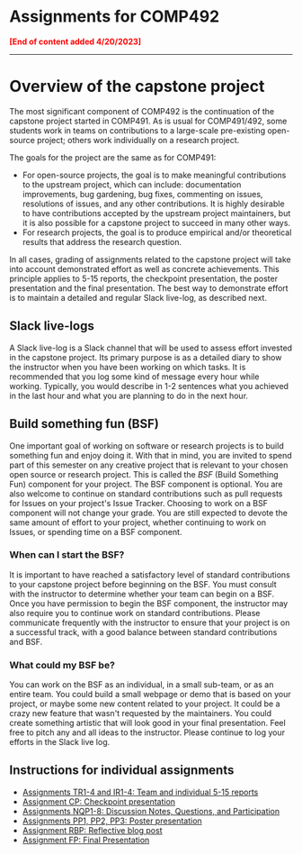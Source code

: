# Assignments for COMP492




<font color="red">**[End of content added 4/20/2023]**</font>

------


# Overview of the capstone project

The most significant component of COMP492 is the continuation of the
capstone project started in COMP491. As is usual for
COMP491/492, some students work in teams on contributions to a
large-scale pre-existing open-source project; others work individually
on a research project.

The goals for the project are the same as for COMP491:
* For open-source projects, the goal is to make meaningful
  contributions to the upstream project, which can include:
  documentation improvements, bug gardening, bug fixes, commenting on
  issues, resolutions of issues, and any other contributions. It is
  highly desirable to have contributions accepted by the upstream
  project maintainers, but it is also possible for a capstone
  project to succeed in many other ways.
* For research projects, the goal is to produce empirical and/or
  theoretical results that address the research question.

In all cases, grading of assignments related to the capstone
project will take into account demonstrated effort as well as concrete
achievements. This principle applies to 5-15 reports, the checkpoint
presentation, the poster presentation and the final presentation. The
best way to demonstrate effort is to maintain a detailed and regular
Slack live-log, as described next.

## Slack live-logs

A Slack live-log is a Slack channel that will be used to assess effort
invested in the capstone project. Its primary
purpose is as a detailed diary to show the instructor when you have
been working on which tasks. It is recommended that you log some kind
of message every hour while working. Typically, you would
describe in 1-2 sentences what you achieved in the last hour and
what you are planning to do in the next hour.

## Build something fun (BSF)

One important goal of working on software or research projects is to
build something fun and enjoy doing it. With that in mind, you are
invited to spend part of this semester on any creative project that is
relevant to your chosen open source or research project. This is
called the *BSF* (Build Something Fun) component for your project. The
BSF component is optional. You are also welcome to continue on
standard contributions such as pull requests for Issues on your
project's Issue Tracker. Choosing to work on a BSF component will not
change your grade. You are still expected to devote the same amount of
effort to your project, whether continuing to work on Issues, or
spending time on a BSF component. 

### When can I start the BSF?

It is important to have reached a
satisfactory level of standard contributions to your capstone project
before beginning on the BSF. You must consult with the instructor to
determine whether your team can begin on a BSF. Once you have
permission to begin the BSF component, the instructor may also require
you to continue work on standard contributions. Please communicate
frequently with the instructor to ensure that your project is on a
successful track, with a good balance between standard contributions
and BSF.

### What could my BSF be?

You can work on the BSF as an individual, in a small sub-team, or as an
entire team. You could build a small webpage or demo that is based on
your project, or maybe some new content related to your project. It
could be a crazy new feature that wasn't requested by the
maintainers. You could create something artistic that will look good
in your final presentation. Feel free to pitch any and all ideas to
the instructor. Please continue to log your efforts in the Slack live
log.


## Instructions for individual assignments

* [Assignments TR1-4 and IR1-4: Team and individual 5-15 reports](TR-IR.docx)
* [Assignment CP: Checkpoint presentation](CP.docx)
* [Assignments NQP1-8: Discussion Notes, Questions, and Participation](NQP.docx)
* [Assignments PP1, PP2, PP3: Poster presentation](PP.docx)
* [Assignment RBP: Reflective blog post](RBP.docx)
* [Assignment FP: Final Presentation](FP.docx)

